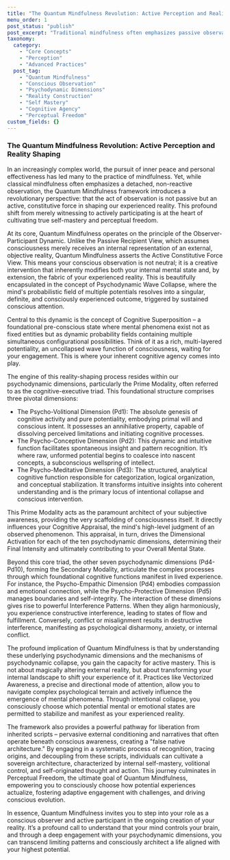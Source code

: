 ```yaml
---
title: "The Quantum Mindfulness Revolution: Active Perception and Reality Shaping"
menu_order: 1
post_status: "publish"
post_excerpt: "Traditional mindfulness often emphasizes passive observation, but Quantum Mindfulness introduces a radical shift: the active role of the observer in shaping reality. This framework posits that our perception is not merely a reflection of an objective world, but a dynamic, creative force that actively constructs our experienced reality. By understanding and intentionally engaging with the psychodynamic dimensions of consciousness, we can cultivate perceptual freedom and architect a more aligned existence."
taxonomy:
  category:
    - "Core Concepts"
    - "Perception"
    - "Advanced Practices"
  post_tag:
    - "Quantum Mindfulness"
    - "Conscious Observation"
    - "Psychodynamic Dimensions"
    - "Reality Construction"
    - "Self Mastery"
    - "Cognitive Agency"
    - "Perceptual Freedom"
custom_fields: {}
---
```


### The Quantum Mindfulness Revolution: Active Perception and Reality Shaping

In an increasingly complex world, the pursuit of inner peace and personal effectiveness has led many to the practice of mindfulness. Yet, while classical mindfulness often emphasizes a detached, non-reactive observation, the Quantum Mindfulness framework introduces a revolutionary perspective: that the act of observation is not passive but an active, constitutive force in shaping our experienced reality. This profound shift from merely witnessing to actively participating is at the heart of cultivating true self-mastery and perceptual freedom.

At its core, Quantum Mindfulness operates on the principle of the Observer-Participant Dynamic. Unlike the Passive Recipient View, which assumes consciousness merely receives an internal representation of an external, objective reality, Quantum Mindfulness asserts the Active Constitutive Force View. This means your conscious observation is not neutral; it is a creative intervention that inherently modifies both your internal mental state and, by extension, the fabric of your experienced reality. This is beautifully encapsulated in the concept of Psychodynamic Wave Collapse, where the mind's probabilistic field of multiple potentials resolves into a singular, definite, and consciously experienced outcome, triggered by sustained conscious attention.

Central to this dynamic is the concept of Cognitive Superposition – a foundational pre-conscious state where mental phenomena exist not as fixed entities but as dynamic probability fields containing multiple simultaneous configurational possibilities. Think of it as a rich, multi-layered potentiality, an uncollapsed wave function of consciousness, waiting for your engagement. This is where your inherent cognitive agency comes into play.

The engine of this reality-shaping process resides within our psychodynamic dimensions, particularly the Prime Modality, often referred to as the cognitive-executive triad. This foundational structure comprises three pivotal dimensions:
*   The Psycho-Volitional Dimension (Pd1): The absolute genesis of cognitive activity and pure potentiality, embodying primal will and conscious intent. It possesses an annihilative property, capable of dissolving perceived limitations and initiating cognitive processes.
*   The Psycho-Conceptive Dimension (Pd2): This dynamic and intuitive function facilitates spontaneous insight and pattern recognition. It’s where raw, unformed potential begins to coalesce into nascent concepts, a subconscious wellspring of intellect.
*   The Psycho-Meditative Dimension (Pd3): The structured, analytical cognitive function responsible for categorization, logical organization, and conceptual stabilization. It transforms intuitive insights into coherent understanding and is the primary locus of intentional collapse and conscious intervention.

This Prime Modality acts as the paramount architect of your subjective awareness, providing the very scaffolding of consciousness itself. It directly influences your Cognitive Appraisal, the mind's high-level judgment of an observed phenomenon. This appraisal, in turn, drives the Dimensional Activation for each of the ten psychodynamic dimensions, determining their Final Intensity and ultimately contributing to your Overall Mental State.

Beyond this core triad, the other seven psychodynamic dimensions (Pd4-Pd10), forming the Secondary Modality, articulate the complex processes through which foundational cognitive functions manifest in lived experience. For instance, the Psycho-Empathic Dimension (Pd4) embodies compassion and emotional connection, while the Psycho-Protective Dimension (Pd5) manages boundaries and self-integrity. The interaction of these dimensions gives rise to powerful Interference Patterns. When they align harmoniously, you experience constructive interference, leading to states of flow and fulfillment. Conversely, conflict or misalignment results in destructive interference, manifesting as psychological disharmony, anxiety, or internal conflict.

The profound implication of Quantum Mindfulness is that by understanding these underlying psychodynamic dimensions and the mechanisms of psychodynamic collapse, you gain the capacity for active mastery. This is not about magically altering external reality, but about transforming your internal landscape to shift your experience of it. Practices like Vectorized Awareness, a precise and directional mode of attention, allow you to navigate complex psychological terrain and actively influence the emergence of mental phenomena. Through intentional collapse, you consciously choose which potential mental or emotional states are permitted to stabilize and manifest as your experienced reality.

The framework also provides a powerful pathway for liberation from inherited scripts – pervasive external conditioning and narratives that often operate beneath conscious awareness, creating a "false native architecture." By engaging in a systematic process of recognition, tracing origins, and decoupling from these scripts, individuals can cultivate a sovereign architecture, characterized by internal self-mastery, volitional control, and self-originated thought and action. This journey culminates in Perceptual Freedom, the ultimate goal of Quantum Mindfulness, empowering you to consciously choose how potential experiences actualize, fostering adaptive engagement with challenges, and driving conscious evolution.

In essence, Quantum Mindfulness invites you to step into your role as a conscious observer and active participant in the ongoing creation of your reality. It’s a profound call to understand that your mind controls your brain, and through a deep engagement with your psychodynamic dimensions, you can transcend limiting patterns and consciously architect a life aligned with your highest potential.